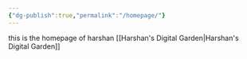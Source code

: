```yaml
---
{"dg-publish":true,"permalink":"/homepage/"}
---
```


this is the homepage of harshan
[[Harshan's Digital Garden\|Harshan's Digital Garden]]
